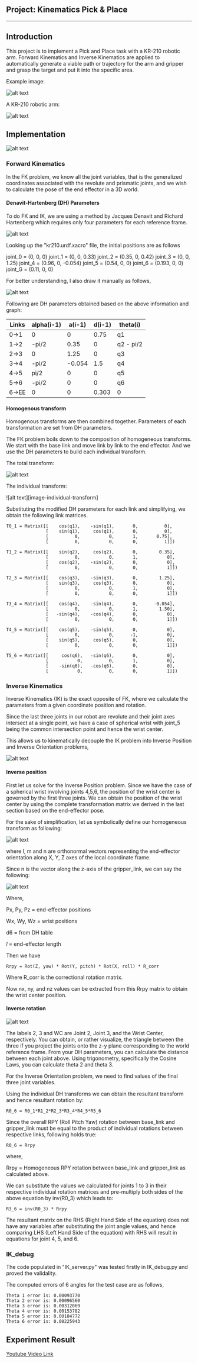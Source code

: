 ## Project: Kinematics Pick & Place

---

[//]: # (Image References)

[image1]: ./misc_images/misc1.png
[image2]: ./misc_images/misc3.png
[image3]: ./misc_images/misc2.png

[image-kr210]: ./writeup_images/kr210.png
[image-implement]: ./writeup_images/fk-vs-ik.png
[image-total-transform]: ./writeup_images/total-transform.png
[image-inididual-transform]: ./writeup_images/individual-transform.png
[image-fk-dh]: ./writeup_images/fk-dh.png
[image-dh-table]: ./writeup_images/dh-table-handdraft.png
[image-ik-1]: ./writeup_images/ik-1.png
[image-ik-3]: ./writeup_images/ik-3.png
[image-inverse-position-1]: ./writeup_images/inverse-position-1.png
[image-inverse-position-2]: ./writeup_images/inverse-position-2.png
[image-inverse-rotation]: ./writeup_images/inverse-rotation.png

## Introduction

This project is to implement a Pick and Place task with a KR-210 robotic arm. Forward Kinematics and Inverse Kinematics are applied to automatically generate a viable path or trajectory for the arm and gripper and grasp the target and put it into the specific area. 

Example image:

![alt text][image3]

A KR-210 robotic arm:

![alt text][image-kr210]

## Implementation

![alt text][image-implement]

### Forward Kinematics

In the FK problem, we know all the joint variables, that is the generalized coordinates associated with the revolute and prismatic joints, and we wish to calculate the pose of the end effector in a 3D world. 

#### Denavit-Hartenberg (DH) Parameters

To do FK and IK, we are using a method by Jacques Denavit and Richard Hartenberg which requires only four parameters for each reference frame.

![alt text][image-fk-dh]

Looking up the "kr210.urdf.xacro" file, the initial positions are as follows

joint_0 = (0, 0, 0)
joint_1 = (0, 0, 0.33)
joint_2 = (0.35, 0, 0.42)
joint_3 = (0, 0, 1.25)
joint_4 = (0.96, 0, -0.054)
joint_5 = (0.54, 0, 0)
joint_6 = (0.193, 0, 0)
joint_G = (0.11, 0, 0)

For better understanding, I also draw it manually as follows,

![alt text][image-dh-table]

Following are DH parameters obtained based on the above information and graph:

Links | alpha(i-1) | a(i-1) | d(i-1) | theta(i)
--- | --- | --- | --- | ---
0->1 | 0 | 0 | 0.75 | q1
1->2 | -pi/2 | 0.35 | 0 | q2 - pi/2
2->3 | 0 | 1.25 | 0 | q3
3->4 |  -pi/2 | -0.054 | 1.5 | q4
4->5 | pi/2 | 0 | 0 | q5
5->6 | -pi/2 | 0 | 0 | q6
6->EE | 0 | 0 | 0.303 | 0

#### Homogenous transform

Homogenous transforms are then combined together. Parameters of each transformation are set from DH parameters.

The FK problem boils down to the composition of homogeneous transforms. We start with the base link and move link by link to the end effector. And we use the DH parameters to build each individual transform.

The total transform:

![alt text][image-total-transform]

The individual transform:

![alt text][image-individual-transform]

Substituting the modified DH parameters for each link and simplifying, we obtain the following link matrices.

```
T0_1 = Matrix([[	cos(q1),	-sin(q1), 		0, 		    0], 
        	   [	sin(q1),	 cos(q1), 		0, 		    0], 
        	   [		  0,		   0, 		1, 	     0.75], 
        	   [          0,	       0, 		0,          1]])
```

```
T1_2 = Matrix([[	sin(q2), 	 cos(q2), 		0, 		  0.35],
        	   [		  0, 		   0, 		1, 		     0],
               [	cos(q2), 	-sin(q2),		0, 		     0], 
               [		  0, 		   0,		0, 		     1]])
```

```
T2_3 = Matrix([[	cos(q3), 	-sin(q3), 		0, 		  1.25],
               [	sin(q3), 	 cos(q3), 		0, 		     0],
               [	      0, 	 	   0, 		1, 		     0],
               [		  0, 	 	   0,		0,		     1]])
```

```
T3_4 = Matrix([[	cos(q4), 	-sin(q4), 		0, 		-0.054],
               [          0,           0, 		1, 		  1.50],
               [   -sin(q4), 	-cos(q4), 		0, 		     0],
               [          0,           0,	 	0,		     1]])
```

```
T4_5 = Matrix([[	cos(q5), 	-sin(q5),		0,			 0],
        	   [	      0, 		   0,	   -1, 			 0],
        	   [	sin(q5), 	 cos(q5), 		0, 			 0],
        	   [		  0, 		   0,  	    0,			 1]])
```

```
T5_6 = Matrix([[	 cos(q6), 	-sin(q6), 		0,			 0],
        	   [	       0, 		   0, 		1, 			 0],
        	   [	-sin(q6), 	-cos(q6), 		0, 			 0],
        	   [		   0, 		   0,		0,	 		 1]])
```

### Inverse Kinematics

Inverse Kinematics (IK) is the exact opposite of FK, where we calculate the parameters from a given coordinate position and rotation.

Since the last three joints in our robot are revolute and their joint axes intersect at a single point, we have a case of spherical wrist with joint_5 being the common intersection point and hence the wrist center.

This allows us to kinematically decouple the IK problem into Inverse Position and Inverse Orientation problems,

![alt text][image-ik-1]

#### Inverse position

First let us solve for the Inverse Position problem. Since we have the case of a spherical wrist involving joints 4,5,6, the position of the wrist center is governed by the first three joints. We can obtain the position of the wrist center by using the complete transformation matrix we derived in the last section based on the end-effector pose.

For the sake of simplification, let us symbolically define our homogeneous transform as following:

![alt text][image-inverse-position-1]

where l, m and n are orthonormal vectors representing the end-effector orientation along X, Y, Z axes of the local coordinate frame.

Since n is the vector along the z-axis of the gripper_link, we can say the following:

![alt text][image-inverse-position-2]

Where,

Px, Py, Pz = end-effector positions

Wx, Wy, Wz = wrist positions

d6 = from DH table

_l_ = end-effector length

Then we have

```Rrpy = Rot(Z, yaw) * Rot(Y, pitch) * Rot(X, roll) * R_corr```

Where R_corr is the correctional rotation matrix.

Now nx, ny, and nz values can be extracted from this Rrpy matrix to obtain the wrist center position.

#### Inverse rotation

![alt text][image-inverse-rotation]

The labels 2, 3 and WC are Joint 2, Joint 3, and the Wrist Center, respectively. You can obtain, or rather visualize, the triangle between the three if you project the joints onto the z-y plane corresponding to the world reference frame. From your DH parameters, you can calculate the distance between each joint above. Using trigonometry, specifically the Cosine Laws, you can calculate theta 2 and theta 3.

For the Inverse Orientation problem, we need to find values of the final three joint variables.

Using the individual DH transforms we can obtain the resultant transform and hence resultant rotation by:

```R0_6 = R0_1*R1_2*R2_3*R3_4*R4_5*R5_6```

Since the overall RPY (Roll Pitch Yaw) rotation between base_link and gripper_link must be equal to the product of individual rotations between respective links, following holds true:

```R0_6 = Rrpy```

where,

Rrpy = Homogeneous RPY rotation between base_link and gripper_link as calculated above.

We can substitute the values we calculated for joints 1 to 3 in their respective individual rotation matrices and pre-multiply both sides of the above equation by inv(R0_3) which leads to:

```R3_6 = inv(R0_3) * Rrpy```

The resultant matrix on the RHS (Right Hand Side of the equation) does not have any variables after substituting the joint angle values, and hence comparing LHS (Left Hand Side of the equation) with RHS will result in equations for joint 4, 5, and 6.

### IK_debug

The code populated in "IK_server.py" was tested firstly in IK_debug.py and proved the validality. 

The computed errors of 6 angles for the test case are as follows,

```
Theta 1 error is: 0.00093770
Theta 2 error is: 0.00096560
Theta 3 error is: 0.00312069
Theta 4 error is: 0.00153782
Theta 5 error is: 0.00184772
Theta 6 error is: 0.00225943
```

## Experiment Result

[Youtube Video Link](https://youtu.be/wlhXFR8UUfk)

